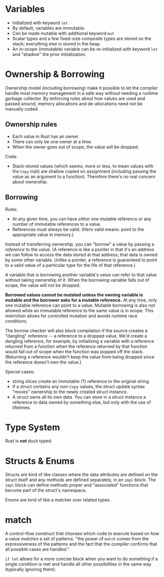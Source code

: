 # Variables
- Initialized with keyword `let`
- By default, variables are immutable.
- Can be made mutable with additional keyword `mut`
- Scalar types and a few fixed-size composite types are stored on the stack; everything else is stored in the heap.
- An in-scope (immutable) variable can be re-initialized with keyword `let` and "shadow" the prior initialization.

# Ownership & Borrowing
Ownership model (including borrowing) make it possible to let the compiler handle most memory management in a safe way without needing a runtime garbage collector. By enforcing rules about how values are used and passed around, memory allocations and de-allocations need not be manually coded.

## Ownership rules
  - Each value in Rust has an owner.
  - There can only be one owner at a time.
  - When the owner goes out of scope, the value will be dropped.

Coda:
- Stack-stored values (which seems, more or less, to mean values with the `Copy` trait) are shallow copied on assignment (including passing the value as an argument to a function). Therefore there's no real concern about ownership.

## Borrowing
Rules:
- At any given time, you can have *either* one mutable reference *or* any number of immutable references to a value.
- References must always be valid. (Here valid means: point to the appropriate value in memory.)

Instead of transferring ownership, you can "borrow" a value by passing a *reference* to the value. (A reference is like a pointer in that it's an address we can follow to access the data stored at that address; that data is owned by some other variable. Unlike a pointer, a reference is guaranteed to point to a valid value of a particular type for the life of that reference.)

A variable that is borrowing another variable's value can refer to that value without taking ownership of it. When the borrowing variable falls out of scope, the value will not be dropped.

**Borrowed values cannot be mutated unless the owning variable is mutable and the borrower asks for a mutable reference.** At any time, only one mutable reference can point to a value. Mutable borrowing is also not allowed while an immutable reference to the same value is in scope. This restriction allows for controlled mutation and avoids runtime race conditions. 

The borrow checker will also block compilation if the source creates a "dangling" reference -- a reference to a dropped value. We'd create a dangling reference, for example, by initializing a variable with a reference returned from a function when the reference returned by that function would fall out of scope when the function was popped off the stack. (Returning a reference wouldn't keep the value from being dropped since the reference doesn't own the value.)

Special cases:
- string slices create an immutable (?) reference to the original string
- If a struct contains any non-`Copy` values, the struct update syntax "moves" ownership to the newly created struct instance.
- A struct owns all its own data. You can store in a struct instance a reference to data owned by something else, but only with the use of lifetimes.

# Type System
Rust is **not** duck typed. 

# Structs & Enums
Structs are kind of like classes where the data attributes are defined on the struct itself and any methods are defined separately, in an `impl` block. The `impl` block can define methods proper and "associated" functions that become part of the struct's namespace.

Enums are kind of like a matcher over related types.

# match
A control-flow construct that chooses which code to execute based on how a value *matches* a set of patterns. "the power of `match` comes from the expressiveness of the patterns and the fact that the compiler confirms that all possible cases are handled."

`if let` allows for a more concise block when you want to do something if a single condition is met and handle all other possibilities in the same way (typically ignoring them).
